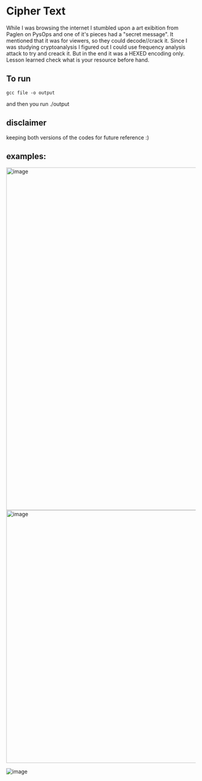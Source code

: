 # Cipher Text

While I was browsing the internet I stumbled upon a art exibition from Paglen on PysOps and one of it's pieces had a "secret message". It mentioned that it was for viewers, so they could decode//crack it.
Since I was studying cryptoanalysis I figured out I could use frequency analysis attack to try and creack it. But in the end it was a HEXED encoding only.
Lesson learned check what is your resource before hand.

## To run 

`gcc file -o output`

and then you run ./output

## disclaimer

keeping both versions of the codes for future reference :) 

## examples:

<img width="909" alt="image" src="https://github.com/user-attachments/assets/344d82b3-375d-47b9-b7c7-75ecce4c5b8a" />

<img width="671" alt="image" src="https://github.com/user-attachments/assets/6cfac9a0-e46b-4dd3-b204-dc4c0c3aef5b" />

![image](https://github.com/user-attachments/assets/121a88e0-eef5-4426-98dd-d160d32bf4e9)

